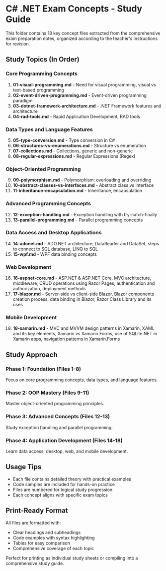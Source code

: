 # C# .NET Exam Concepts - Study Guide

This folder contains 18 key concept files extracted from the comprehensive exam preparation notes, organized according to the teacher's instructions for revision.

## Study Topics (In Order)

### Core Programming Concepts
1. **01-visual-programming.md** - Need for visual programming, visual vs text-based programming
2. **02-event-driven-programming.md** - Event-driven programming paradigm
3. **03-dotnet-framework-architecture.md** - .NET Framework features and architecture
4. **04-rad-tools.md** - Rapid Application Development, RAD tools

### Data Types and Language Features  
5. **05-type-conversion.md** - Type conversion in C#
6. **06-structures-vs-enumerations.md** - Structure vs enumeration
7. **07-collections.md** - Collections, generic and non-generic
8. **08-regular-expressions.md** - Regular Expressions (Regex)

### Object-Oriented Programming
9. **09-polymorphism.md** - Polymorphism: overloading and overriding
10. **10-abstract-classes-vs-interfaces.md** - Abstract class vs interface
11. **11-inheritance-encapsulation.md** - Inheritance, encapsulation

### Advanced Programming Concepts
12. **12-exception-handling.md** - Exception handling with try-catch-finally
13. **13-parallel-programming.md** - Parallel programming concepts

### Data Access and Desktop Applications
14. **14-adonet.md** - ADO.NET architecture, DataReader and DataSet, steps to connect to SQL database, LINQ to SQL
15. **15-wpf.md** - WPF data binding concepts

### Web Development
16. **16-aspnet-core.md** - ASP.NET & ASP.NET Core, MVC architecture, middleware, CRUD operations using Razor Pages, authentication and authorization, deployment methods
17. **17-blazor.md** - Server-side vs client-side Blazor, Blazor components creation process, data binding in Blazor, Razor Class Library and its uses

### Mobile Development
18. **18-xamarin.md** - MVC and MVVM design patterns in Xamarin, XAML and its key elements, Xamarin vs Xamarin.Forms, use of SQLite.NET in Xamarin apps, navigation patterns in Xamarin.Forms

## Study Approach

### Phase 1: Foundation (Files 1-8)
Focus on core programming concepts, data types, and language features.

### Phase 2: OOP Mastery (Files 9-11) 
Master object-oriented programming principles.

### Phase 3: Advanced Concepts (Files 12-13)
Study exception handling and parallel programming.

### Phase 4: Application Development (Files 14-18)
Learn data access, desktop, web, and mobile development.

## Usage Tips

- Each file contains detailed theory with practical examples
- Code samples are included for hands-on practice
- Files are numbered for logical study progression
- Each concept aligns with specific exam topics

## Print-Ready Format

All files are formatted with:
- Clear headings and subheadings
- Code examples with syntax highlighting
- Tables for easy comparison
- Comprehensive coverage of each topic

Perfect for printing as individual study sheets or compiling into a comprehensive study guide.
